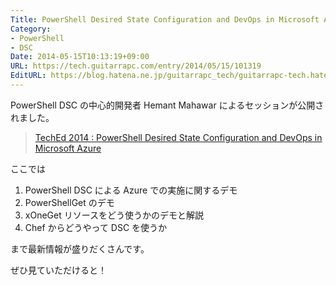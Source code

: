```yaml
---
Title: PowerShell Desired State Configuration and DevOps in Microsoft Azure が公開されました
Category:
- PowerShell
- DSC
Date: 2014-05-15T10:13:19+09:00
URL: https://tech.guitarrapc.com/entry/2014/05/15/101319
EditURL: https://blog.hatena.ne.jp/guitarrapc_tech/guitarrapc-tech.hatenablog.com/atom/entry/12921228815724186738
---
```


PowerShell DSC の中心的開発者 Hemant Mahawar によるセッションが公開されました。

> [TechEd 2014 : PowerShell Desired State Configuration and DevOps in Microsoft Azure](http://channel9.msdn.com/Events/TechEd/NorthAmerica/2014/DCIM-B324#fbid=)

ここでは 

1. PowerShell DSC による Azure での実施に関するデモ
1. PowerShellGet のデモ
1. xOneGet リソースをどう使うかのデモと解説
1. Chef からどうやって DSC を使うか

まで最新情報が盛りだくさんです。

ぜひ見ていただけると！
